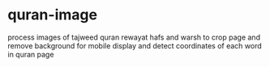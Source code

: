 # quran-image
process images of tajweed quran rewayat hafs and warsh to crop page and remove background for mobile display and detect coordinates of each word in quran page
